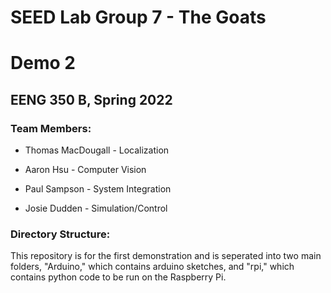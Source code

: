 # SEED Lab Group 7 - The Goats

# Demo 2

## EENG 350 B, Spring 2022

### Team Members:

- Thomas MacDougall - Localization

- Aaron Hsu - Computer Vision

- Paul Sampson - System Integration

- Josie Dudden - Simulation/Control

### Directory Structure:

This repository is for the first demonstration and is seperated into two main folders, "Arduino," which contains arduino sketches, and "rpi," which contains python code to be run on the Raspberry Pi.
